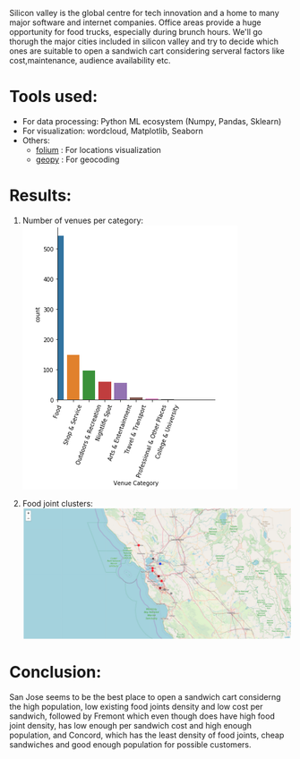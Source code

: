 Silicon valley is the global centre for tech innovation and a home to many major software and internet companies. Office areas provide a huge opportunity for food trucks, especially during brunch hours. We'll go thorugh the major cities included in silicon valley and try to decide which ones are suitable to open a sandwich cart considering serveral factors like cost,maintenance, audience availability etc.

# Tools used:
- For data processing: Python ML ecosystem (Numpy, Pandas, Sklearn)
- For visualization: wordcloud, Matplotlib, Seaborn
- Others:
  - [folium](https://pypi.org/project/folium/) : For locations visualization
  - [geopy](https://pypi.org/project/geopy/) : For geocoding
  
# Results:
1. Number of venues per category:
![Venues](venues.png)

2. Food joint clusters:
![Clusters](clusters.png)

# Conclusion:
San Jose seems to be the best place to open a sandwich cart considerng the high population, low existing food joints density and low cost per sandwich, followed by Fremont which even though does have high food joint density, has low enough per sandwich cost and high enough population, and Concord, which has the least density of food joints, cheap sandwiches and good enough population for possible customers.
